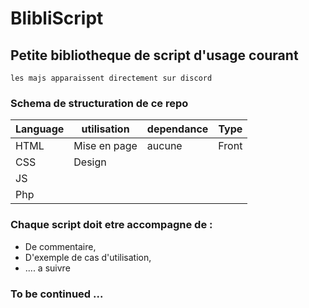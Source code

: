 # BlibliScript
## Petite bibliotheque de script d'usage courant
`les majs apparaissent directement sur discord`

### Schema de structuration de ce repo


| Language | utilisation | dependance | Type |
|-|-|-|-|
|HTML|Mise en page | aucune |Front|
|CSS| Design |||
|JS||||
|Php|||||

### Chaque script doit etre accompagne de :

  - De commentaire,
  - D'exemple de cas d'utilisation,
  - .... a suivre

### To be continued ...
